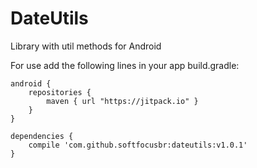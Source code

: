 # DateUtils

Library with util methods for Android

For use add the following lines in your app build.gradle:
    
    android {
        repositories {
            maven { url "https://jitpack.io" }
        }
    }
    
    dependencies {
        compile 'com.github.softfocusbr:dateutils:v1.0.1'
    }
